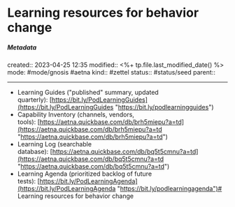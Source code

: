 # Learning resources for behavior change

##### Metadata
created:: 2023-04-25 12:35
modified:: <%+ tp.file.last_modified_date() %>
mode: #mode/gnosis #aetna 
kind:: #zettel 
status:: #status/seed
parent:: 
***

- Learning Guides ("published" summary, updated quarterly): [https://bit.ly/PodLearningGuides](https://bit.ly/PodLearningGuides "https://bit.ly/podlearningguides")
- Capability Inventory (channels, vendors, tools): [https://aetna.quickbase.com/db/brh5miepu?a=td](https://aetna.quickbase.com/db/brh5miepu?a=td "https://aetna.quickbase.com/db/brh5miepu?a=td")
- Learning Log (searchable database): [https://aetna.quickbase.com/db/bq5t5cmnu?a=td](https://aetna.quickbase.com/db/bq5t5cmnu?a=td "https://aetna.quickbase.com/db/bq5t5cmnu?a=td")
- Learning Agenda (prioritized backlog of future tests): [https://bit.ly/PodLearningAgenda](https://bit.ly/PodLearningAgenda "https://bit.ly/podlearningagenda")# Learning resources for behavior change

